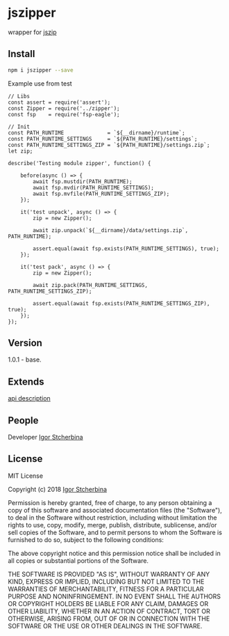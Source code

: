 # jszipper
wrapper for [jszip](https://stuk.github.io/jszip/)

## Install
```bash
npm i jszipper --save
```

Example use from test

```node
// Libs
const assert = require('assert');
const Zipper = require('../zipper');
const fsp    = require('fsp-eagle');

// Init
const PATH_RUNTIME              = `${__dirname}/runtime`;
const PATH_RUNTIME_SETTINGS     = `${PATH_RUNTIME}/settings`;
const PATH_RUNTIME_SETTINGS_ZIP = `${PATH_RUNTIME}/settings.zip`;
let zip;

describe('Testing module zipper', function() {

	before(async () => {
		await fsp.mustdir(PATH_RUNTIME);
		await fsp.mvdir(PATH_RUNTIME_SETTINGS);
		await fsp.mvfile(PATH_RUNTIME_SETTINGS_ZIP);
	});

	it('test unpack', async () => {
		zip = new Zipper();

		await zip.unpack(`${__dirname}/data/settings.zip`, PATH_RUNTIME);

		assert.equal(await fsp.exists(PATH_RUNTIME_SETTINGS), true);
	});

	it('test pack', async () => {
		zip = new Zipper();

		await zip.pack(PATH_RUNTIME_SETTINGS, PATH_RUNTIME_SETTINGS_ZIP);

		assert.equal(await fsp.exists(PATH_RUNTIME_SETTINGS_ZIP), true);
	});
});

```
## Version
1.0.1 - base.

## Extends
[api description](https://github.com/eagle7410/jszipper/blob/master/api-doc.md)

## People
Developer [Igor Stcherbina](https://github.com/eagle7410)

## License

MIT License

Copyright (c) 2018 [Igor Stcherbina](https://github.com/eagle7410)

Permission is hereby granted, free of charge, to any person obtaining a copy
of this software and associated documentation files (the "Software"), to deal
in the Software without restriction, including without limitation the rights
to use, copy, modify, merge, publish, distribute, sublicense, and/or sell
copies of the Software, and to permit persons to whom the Software is
furnished to do so, subject to the following conditions:

The above copyright notice and this permission notice shall be included in all
copies or substantial portions of the Software.

THE SOFTWARE IS PROVIDED "AS IS", WITHOUT WARRANTY OF ANY KIND, EXPRESS OR
IMPLIED, INCLUDING BUT NOT LIMITED TO THE WARRANTIES OF MERCHANTABILITY,
FITNESS FOR A PARTICULAR PURPOSE AND NONINFRINGEMENT. IN NO EVENT SHALL THE
AUTHORS OR COPYRIGHT HOLDERS BE LIABLE FOR ANY CLAIM, DAMAGES OR OTHER
LIABILITY, WHETHER IN AN ACTION OF CONTRACT, TORT OR OTHERWISE, ARISING FROM,
OUT OF OR IN CONNECTION WITH THE SOFTWARE OR THE USE OR OTHER DEALINGS IN THE
SOFTWARE.

